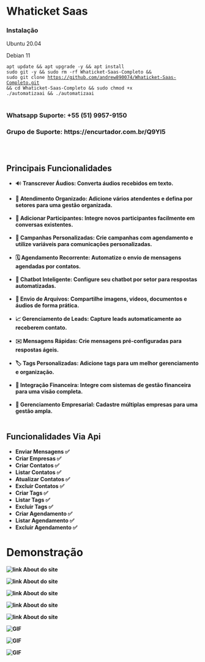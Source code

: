 
<h1>Whaticket Saas</h1>

<h3>Instalação</h3>

<p>Ubuntu 20.04</p>
<p>Debian 11</p>

<code>apt update && apt upgrade -y && apt install sudo git -y && sudo rm -rf Whaticket-Saas-Completo && sudo git clone https://github.com/andrew890074/Whaticket-Saas-Completo.git && cd Whaticket-Saas-Completo && sudo chmod +x ./automatizaai && ./automatizaai</code><br />
&nbsp;</p>

<h3>Whatsapp Suporte: +55 (51) 9957-9150<h3>

<h3>Grupo de Suporte: https://encurtador.com.br/Q9Yl5<h3>

<br/>

## Principais Funcionalidades

- 🔊 <strong>Transcrever Áudios:<strong> Converta áudios recebidos em texto.<br><br>
- 🌟 <strong>Atendimento Organizado:<strong> Adicione vários atendentes e defina por setores para uma gestão organizada.<br><br>
- 📲 <strong>Adicionar Participantes:<strong> Integre novos participantes facilmente em conversas existentes.<br><br>
- 📢 <strong>Campanhas Personalizadas:<strong> Crie campanhas com agendamento e utilize variáveis para comunicações personalizadas.<br><br>
- 🗓️ <strong>Agendamento Recorrente:<strong> Automatize o envio de mensagens agendadas por contatos.<br><br>
- 🤖 <strong>Chatbot Inteligente:<strong> Configure seu chatbot por setor para respostas automatizadas.<br><br>
- 📁 <strong>Envio de Arquivos:<strong> Compartilhe imagens, vídeos, documentos e áudios de forma prática.<br><br>
- 📈 <strong>Gerenciamento de Leads:<strong> Capture leads automaticamente ao receberem contato.<br><br>
- ✉️ <strong>Mensagens Rápidas:<strong> Crie mensagens pré-configuradas para respostas ágeis.<br><br>
- 🏷️ <strong>Tags Personalizadas:<strong> Adicione tags para um melhor gerenciamento e organização.<br><br>
- 💼 <strong>Integração Financeira: Integre com<strong> sistemas de gestão financeira para uma visão completa.<br><br>
- 🏢 <strong>Gerenciamento Empresarial:<strong> Cadastre múltiplas empresas para uma gestão ampla.<br><br>

## Funcionalidades Via Api

- Enviar Mensagens ✅
- Criar Empresas ✅
- Criar Contatos ✅
- Listar Contatos ✅
- Atualizar Contatos ✅
- Excluir Contatos ✅
- Criar Tags ✅
- Listar Tags ✅
- Excluir Tags ✅
- Criar Agendamento ✅
- Listar Agendamento ✅
- Excluir Agendamento ✅


<h1>Demonstração</h1>

![link About do site](https://github.com/andrew890074/Whaticket-Saas-Completo/blob/main/demonstração/Dashboard.jpeg)

![link About do site](https://github.com/andrew890074/Whaticket-Saas-Completo/blob/main/demonstração/plano1.jpeg)

![link About do site](https://github.com/andrew890074/Whaticket-Saas-Completo/blob/main/demonstração/plano2.jpeg)

![link About do site](https://github.com/andrew890074/Whaticket-Saas-Completo/blob/main/demonstração/login.jpeg)

![link About do site](https://github.com/andrew890074/Whaticket-Saas-Completo/blob/main/demonstração/cadastro.jpeg)

![GIF](demonstração/transcrição.gif)

![GIF](demonstração/video1.gif)

![GIF](demonstração/api.gif)